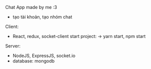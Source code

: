 Chat App made by me :3 
+ tạo tài khoản, tạo nhóm chat

Client: 
+ React, redux, socket-client
start project: 
-> yarn start, npm start

Server:
+ NodeJS, ExpressJS, socket.io
+ database: mongodb